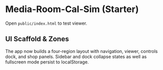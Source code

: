 # Media-Room-Cal-Sim (Starter)

Open `public/index.html` to test viewer.

## UI Scaffold & Zones

The app now builds a four-region layout with navigation, viewer, controls dock, and shop panels.
Sidebar and dock collapse states as well as fullscreen mode persist to localStorage.

